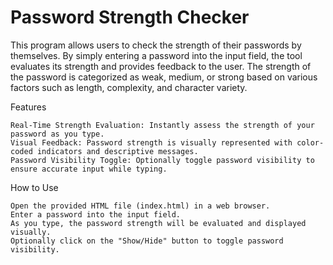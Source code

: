 # Password Strength Checker

This program allows users to check the strength of their passwords by themselves. By simply entering a password into the input field, the tool evaluates its strength and provides feedback to the user. The strength of the password is categorized as weak, medium, or strong based on various factors such as length, complexity, and character variety.

Features

    Real-Time Strength Evaluation: Instantly assess the strength of your password as you type.
    Visual Feedback: Password strength is visually represented with color-coded indicators and descriptive messages.
    Password Visibility Toggle: Optionally toggle password visibility to ensure accurate input while typing.

How to Use

    Open the provided HTML file (index.html) in a web browser.
    Enter a password into the input field.
    As you type, the password strength will be evaluated and displayed visually.
    Optionally click on the "Show/Hide" button to toggle password visibility.

